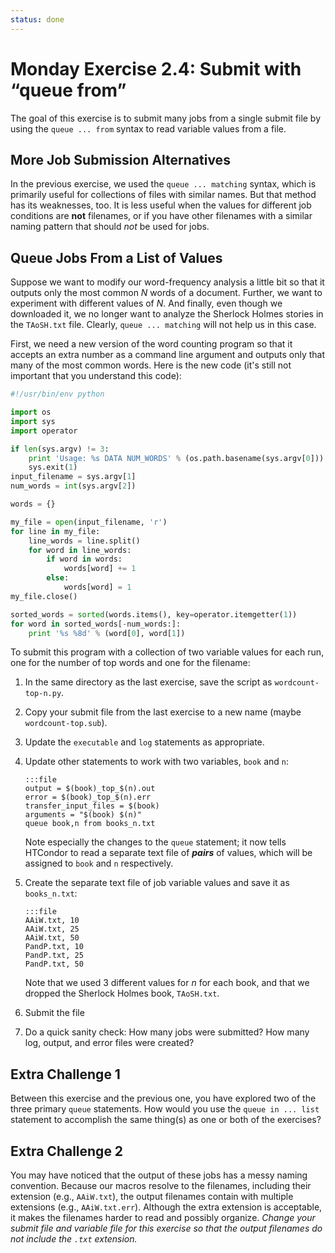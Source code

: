 ```yaml
---
status: done
---
```


<style type="text/css"> pre em { font-style: normal; background-color: yellow; } pre strong { font-style: normal; font-weight: bold; color: \#008; } </style>

Monday Exercise 2.4: Submit with “queue from”
=============================================

The goal of this exercise is to submit many jobs from a single submit file by using the `queue ... from` syntax to read variable values from a file.

More Job Submission Alternatives
--------------------------------

In the previous exercise, we used the `queue ... matching` syntax, which is primarily useful for collections of files with similar names. But that method has its weaknesses, too. 
It is less useful when the values for different job conditions are **not** filenames, or if you have other filenames with a similar naming pattern that should *not* be used for jobs.

Queue Jobs From a List of Values
--------------------------------

Suppose we want to modify our word-frequency analysis a little bit so that it outputs only the most common *N* words of a document. Further, we want to experiment with different values of *N*. And finally, even though we downloaded it, we no longer want to analyze the Sherlock Holmes stories in the `TAoSH.txt` file. Clearly, `queue ... matching` will not help us in this case.

First, we need a new version of the word counting program so that it accepts an extra number as a command line argument and outputs only that many of the most common words. Here is the new code (it's still not important that you understand this code):

``` python
#!/usr/bin/env python

import os
import sys
import operator

if len(sys.argv) != 3:
    print 'Usage: %s DATA NUM_WORDS' % (os.path.basename(sys.argv[0]))
    sys.exit(1)
input_filename = sys.argv[1]
num_words = int(sys.argv[2])

words = {}

my_file = open(input_filename, 'r')
for line in my_file:
    line_words = line.split()
    for word in line_words:
        if word in words:
            words[word] += 1
        else:
            words[word] = 1
my_file.close()

sorted_words = sorted(words.items(), key=operator.itemgetter(1))
for word in sorted_words[-num_words:]:
    print '%s %8d' % (word[0], word[1])
```

To submit this program with a collection of two variable values for each run, one for the number of top words and one for the filename:

1.  In the same directory as the last exercise, save the script as `wordcount-top-n.py`.
1.  Copy your submit file from the last exercise to a new name (maybe `wordcount-top.sub`).
1.  Update the `executable` and `log` statements as appropriate.
1.  Update other statements to work with two variables, `book` and `n`:

        :::file
        output = $(book)_top_$(n).out 
        error = $(book)_top_$(n).err 
        transfer_input_files = $(book) 
        arguments = "$(book) $(n)" 
        queue book,n from books_n.txt

    Note especially the changes to the `queue` statement; it now tells HTCondor to read a separate text file of ***pairs*** of values, which will be assigned to `book` and `n` respectively.

1.  Create the separate text file of job variable values and save it as `books_n.txt`:

        :::file
        AAiW.txt, 10 
        AAiW.txt, 25 
        AAiW.txt, 50 
        PandP.txt, 10 
        PandP.txt, 25 
        PandP.txt, 50

    Note that we used 3 different values for *n* for each book, and that we dropped the Sherlock Holmes book, `TAoSH.txt`.

1.  Submit the file
1.  Do a quick sanity check: How many jobs were submitted? How many log, output, and error files were created?

Extra Challenge 1
-----------------

Between this exercise and the previous one, you have explored two of the three primary `queue` statements. How would you use the `queue in ... list` statement to accomplish the same thing(s) as one or both of the exercises?

Extra Challenge 2
-----------------

You may have noticed that the output of these jobs has a messy naming convention. Because our macros resolve to the filenames, including their extension (e.g., `AAiW.txt`), the output filenames contain with multiple extensions (e.g., `AAiW.txt.err`). Although the extra extension is acceptable, it makes the filenames harder to read and possibly organize. *Change your submit file and variable file for this exercise so that the output filenames do not include the `.txt` extension.*

